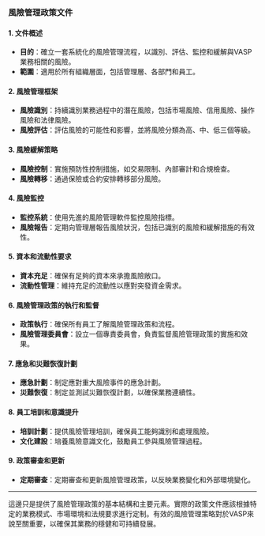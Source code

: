 ### 風險管理政策文件

#### 1. 文件概述
- **目的**：確立一套系統化的風險管理流程，以識別、評估、監控和緩解與VASP業務相關的風險。
- **範圍**：適用於所有組織層面，包括管理層、各部門和員工。

#### 2. 風險管理框架
- **風險識別**：持續識別業務過程中的潛在風險，包括市場風險、信用風險、操作風險和法律風險。
- **風險評估**：評估風險的可能性和影響，並將風險分類為高、中、低三個等級。

#### 3. 風險緩解策略
- **風險控制**：實施預防性控制措施，如交易限制、內部審計和合規檢查。
- **風險轉移**：通過保險或合約安排轉移部分風險。

#### 4. 風險監控
- **監控系統**：使用先進的風險管理軟件監控風險指標。
- **風險報告**：定期向管理層報告風險狀況，包括已識別的風險和緩解措施的有效性。

#### 5. 資本和流動性要求
- **資本充足**：確保有足夠的資本來承擔風險敞口。
- **流動性管理**：維持充足的流動性以應對突發資金需求。

#### 6. 風險管理政策的執行和監督
- **政策執行**：確保所有員工了解風險管理政策和流程。
- **風險管理委員會**：設立一個專責委員會，負責監督風險管理政策的實施和效果。

#### 7. 應急和災難恢復計劃
- **應急計劃**：制定應對重大風險事件的應急計劃。
- **災難恢復**：制定並測試災難恢復計劃，以確保業務連續性。

#### 8. 員工培訓和意識提升
- **培訓計劃**：提供風險管理培訓，確保員工能夠識別和處理風險。
- **文化建設**：培養風險意識文化，鼓勵員工參與風險管理過程。

#### 9. 政策審查和更新
- **定期審查**：定期審查和更新風險管理政策，以反映業務變化和外部環境變化。

---
這邊只是提供了風險管理政策的基本結構和主要元素。實際的政策文件應該根據特定的業務模式、市場環境和法規要求進行定制。有效的風險管理策略對於VASP來說至關重要，以確保其業務的穩健和可持續發展。
